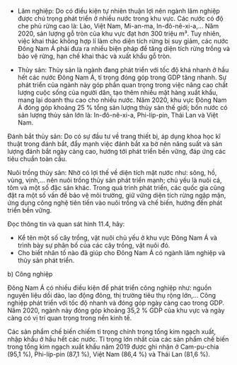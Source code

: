 - Lâm nghiệp: Do có điều kiện tự nhiên thuận lợi nên ngành lâm nghiệp được chú trọng phát triển ở nhiều nước trong khu vực. Các nước có độ che phủ rừng cao là: Lào, Việt Nam, Mi-an-ma, In-đô-nê-xi-a,... Năm 2020, sản lượng gỗ tròn của khu vực đạt hơn 300 triệu m³. Tuy nhiên, việc khai thác không hợp lí làm cho diện tích rừng bị suy giảm, các nước Đông Nam Á phải đưa ra nhiều biện pháp để tăng diện tích rừng trồng và bảo vệ rừng, hạn chế khai thác và xuất khẩu gỗ tròn.

- Thủy sản: Thủy sản là ngành đang phát triển với tốc độ khá nhanh ở hầu hết các nước Đông Nam Á, tỉ trọng đóng góp trong GDP tăng nhanh. Sự phát triển của ngành này góp phần quan trọng trong việc nâng cao chất lượng cuộc sống của người dân, tạo thêm nhiều mặt hàng xuất khẩu, mang lại doanh thu cao cho nhiều nước. Năm 2020, khu vực Đông Nam Á đóng góp khoảng 25 % tổng sản lượng thủy sản thế giới; bốn nước có sản lượng thủy sản lớn là: In-đô-nê-xi-a, Phi-líp-pin, Thái Lan và Việt Nam.

Đánh bắt thủy sản: Do có sự đầu tư về trang thiết bị, áp dụng khoa học kĩ thuật trong đánh bắt, đẩy mạnh việc đánh bắt xa bờ nên năng suất và sản lượng đánh bắt ngày càng cao, hướng tới phát triển bền vững, đáp ứng các tiêu chuẩn toàn cầu.

Nuôi trồng thủy sản: Nhờ có lợi thế về diện tích mặt nước như: sông, hồ, vùng, vịnh,... nên nuôi trồng thủy sản phát triển mạnh; chủ yếu là nuôi cá, tôm và một số đặc sản khác. Trong quá trình phát triển, các quốc gia cũng đặt ra một số vấn đề bảo vệ môi trường, giữ vững diện tích rừng ngập mặn, ứng dụng công nghệ tiên tiến vào nuôi trồng và chế biến, hướng đến phát triển bền vững.

Đọc thông tin và quan sát hình 11.4, hãy:
- Kể tên một số cây trồng, vật nuôi chủ yếu ở khu vực Đông Nam Á và trình bày sự phân bố của các cây trồng, vật nuôi đó.
- Cho biết nhân tố nào đã giúp cho Đông Nam Á có ngành lâm nghiệp và thủy sản phát triển.

b) Công nghiệp

Đông Nam Á có nhiều điều kiện để phát triển công nghiệp như: nguồn nguyên liệu dồi dào, lao động đông, thị trường tiêu thụ rộng lớn,... Công nghiệp phát triển với tốc độ nhanh và đóng góp ngày càng cao trong GDP. Năm 2020, ngành này đóng góp khoảng 35,2 % GDP của khu vực và ngày càng có vị trí quan trọng trong nền kinh tế.

Các sản phẩm chế biến chiếm tỉ trọng chính trong tổng kim ngạch xuất, nhập khẩu ở hầu hết các nước. Tỉ trọng lớn nhất của các sản phẩm chế biến trong tổng kim ngạch xuất khẩu năm 2019 được ghi nhận ở Cam-pu-chia (95,1 %), Phi-líp-pin (87,1 %), Việt Nam (86,4 %) và Thái Lan (81,6 %).